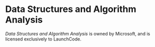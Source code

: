 # Data Structures and Algorithm Analysis

*Data Structures and Algorithm Analysis* is owned by Microsoft, and is licensed exclusively to LaunchCode.
